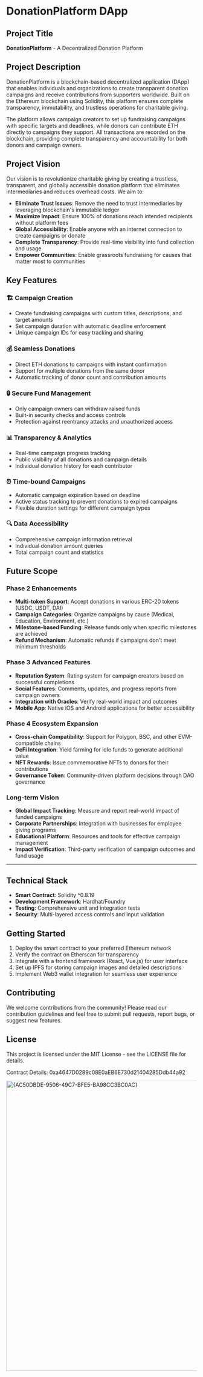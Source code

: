 # DonationPlatform DApp

## Project Title
**DonationPlatform** - A Decentralized Donation Platform

## Project Description
DonationPlatform is a blockchain-based decentralized application (DApp) that enables individuals and organizations to create transparent donation campaigns and receive contributions from supporters worldwide. Built on the Ethereum blockchain using Solidity, this platform ensures complete transparency, immutability, and trustless operations for charitable giving.

The platform allows campaign creators to set up fundraising campaigns with specific targets and deadlines, while donors can contribute ETH directly to campaigns they support. All transactions are recorded on the blockchain, providing complete transparency and accountability for both donors and campaign owners.

## Project Vision
Our vision is to revolutionize charitable giving by creating a trustless, transparent, and globally accessible donation platform that eliminates intermediaries and reduces overhead costs. We aim to:

- **Eliminate Trust Issues**: Remove the need to trust intermediaries by leveraging blockchain's immutable ledger
- **Maximize Impact**: Ensure 100% of donations reach intended recipients without platform fees
- **Global Accessibility**: Enable anyone with an internet connection to create campaigns or donate
- **Complete Transparency**: Provide real-time visibility into fund collection and usage
- **Empower Communities**: Enable grassroots fundraising for causes that matter most to communities

## Key Features

### 🏗️ **Campaign Creation**
- Create fundraising campaigns with custom titles, descriptions, and target amounts
- Set campaign duration with automatic deadline enforcement
- Unique campaign IDs for easy tracking and sharing

### 💰 **Seamless Donations**
- Direct ETH donations to campaigns with instant confirmation
- Support for multiple donations from the same donor
- Automatic tracking of donor count and contribution amounts

### 🔒 **Secure Fund Management**
- Only campaign owners can withdraw raised funds
- Built-in security checks and access controls
- Protection against reentrancy attacks and unauthorized access

### 📊 **Transparency & Analytics**
- Real-time campaign progress tracking
- Public visibility of all donations and campaign details
- Individual donation history for each contributor

### ⏰ **Time-bound Campaigns**
- Automatic campaign expiration based on deadline
- Active status tracking to prevent donations to expired campaigns
- Flexible duration settings for different campaign types

### 🔍 **Data Accessibility**
- Comprehensive campaign information retrieval
- Individual donation amount queries
- Total campaign count and statistics

## Future Scope

### Phase 2 Enhancements
- **Multi-token Support**: Accept donations in various ERC-20 tokens (USDC, USDT, DAI)
- **Campaign Categories**: Organize campaigns by cause (Medical, Education, Environment, etc.)
- **Milestone-based Funding**: Release funds only when specific milestones are achieved
- **Refund Mechanism**: Automatic refunds if campaigns don't meet minimum thresholds

### Phase 3 Advanced Features
- **Reputation System**: Rating system for campaign creators based on successful completions
- **Social Features**: Comments, updates, and progress reports from campaign owners
- **Integration with Oracles**: Verify real-world impact and outcomes
- **Mobile App**: Native iOS and Android applications for better accessibility

### Phase 4 Ecosystem Expansion
- **Cross-chain Compatibility**: Support for Polygon, BSC, and other EVM-compatible chains
- **DeFi Integration**: Yield farming for idle funds to generate additional value
- **NFT Rewards**: Issue commemorative NFTs to donors for their contributions
- **Governance Token**: Community-driven platform decisions through DAO governance

### Long-term Vision
- **Global Impact Tracking**: Measure and report real-world impact of funded campaigns
- **Corporate Partnerships**: Integration with businesses for employee giving programs
- **Educational Platform**: Resources and tools for effective campaign management
- **Impact Verification**: Third-party verification of campaign outcomes and fund usage

---

## Technical Stack
- **Smart Contract**: Solidity ^0.8.19
- **Development Framework**: Hardhat/Foundry
- **Testing**: Comprehensive unit and integration tests
- **Security**: Multi-layered access controls and input validation

## Getting Started
1. Deploy the smart contract to your preferred Ethereum network
2. Verify the contract on Etherscan for transparency
3. Integrate with a frontend framework (React, Vue.js) for user interface
4. Set up IPFS for storing campaign images and detailed descriptions
5. Implement Web3 wallet integration for seamless user experience

## Contributing
We welcome contributions from the community! Please read our contribution guidelines and feel free to submit pull requests, report bugs, or suggest new features.

## License
This project is licensed under the MIT License - see the LICENSE file for details.

Contract Details: 0xa4647D0289c08E0aEB6E730d21404285Ddb44a92

<img width="1591" height="766" alt="{AC50DBDE-9506-49C7-BFE5-BA98CC3BC0AC}" src="https://github.com/user-attachments/assets/10e70791-6f1c-4edd-90ed-e5415f9b1c3f" />

